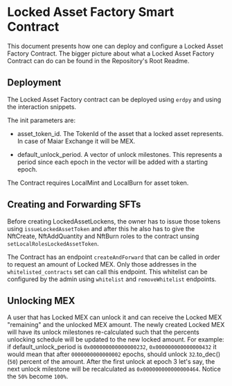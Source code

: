 # Locked Asset Factory Smart Contract

This document presents how one can deploy and configure a Locked Asset Factory Contract.
The bigger picture about what a Locked Asset Factory Contract can do can be found in the Repository's Root Readme.

## Deployment

The Locked Asset Factory contract can be deployed using `erdpy` and using the interaction snippets.

The init parameters are:

- asset_token_id. The TokenId of the asset that a locked asset represents. In case of Maiar Exchange it will be MEX.

- default_unlock_period. A vector of unlock milestones. This represents a period since each epoch in the vector will be added with a starting epoch.

The Contract requires LocalMint and LocalBurn for asset token.

## Creating and Forwarding SFTs

Before creating LockedAssetLockens, the owner has to issue those tokens using `issueLockedAssetToken` and after this he also has to give the NftCreate, NftAddQuantity and NftBurn roles to the contract unsing `setLocalRolesLockedAssetToken`.

The Contract has an endpoint `createAndForward` that can be called in order to request an amount of Locked MEX. Only those addresses in the `whitelisted_contracts` set can call this endpoint. This whitelist can be configured by the admin using `whitelist` and `removeWhitelist` endpoints.

## Unlocking MEX

A user that has Locked MEX can unlock it and can receive the Locked MEX "remaining" and the unlocked MEX amount. The newly created Locked MEX will have its unlock milestones re-calculated such that the percents unlocking schedule will be updated to the new locked amount. For example: if default_unlock_period is `0x000000000000000232`, `0x000000000000000432` it would mean that after `0000000000000002` epochs, should unlock `32`.to_dec() (`50`) percent of the amount. After the first unlock at epoch 3 let's say, the next unlock milestone will be recalculated as `0x000000000000000464`. Notice the `50%` become `100%`.
